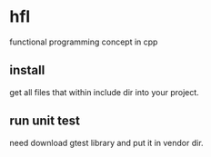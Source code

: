 # hfl

functional programming concept in cpp

## install

get all files that within include dir into your project.

## run unit test

need download gtest library and put it in vendor dir.